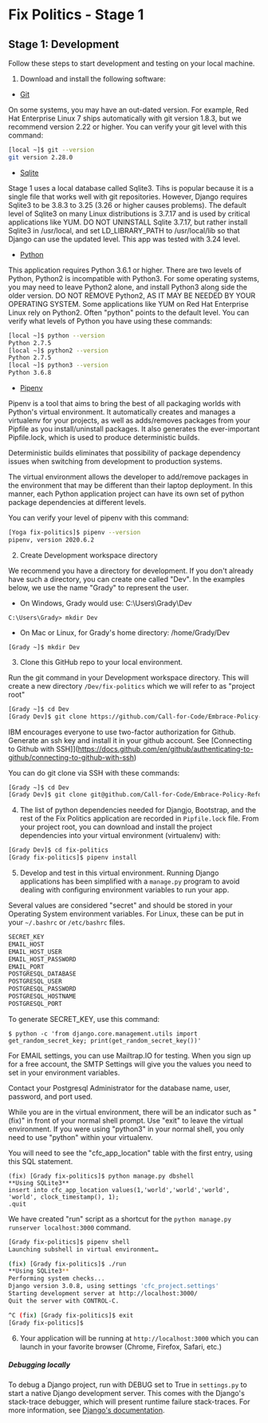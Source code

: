 # Fix Politics - Stage 1

## Stage 1: Development

Follow these steps to start development and testing on your local machine.

1. Download and install the following software:

* [Git](https://git-scm.com/book/en/v2/Getting-Started-Installing-Git)

On some systems, you may have an out-dated version.  For example, Red Hat
Enterprise Linux 7 ships automatically with git version 1.8.3, but we
recommend version 2.22 or higher.  You can verify your git level with
this command:

```bash
[local ~]$ git --version
git version 2.28.0
```

* [Sqlite](https://www.djaodjin.com/blog/django-2-2-with-sqlite-3-on-centos-7.blog.html)

Stage 1 uses a local database called Sqlite3.  Tihs is popular because it
is a single file that works well with git repositories.  However, Django
requires Sqlite3 to be 3.8.3 to 3.25 (3.26 or higher causes problems).  The
default level of Sqlite3 on many Linux distributions is 3.7.17 and is used
by critical applications like YUM.  DO NOT UNINSTALL Sqlite 3.7.17, but rather
install Sqlite3 in /usr/local, and set LD_LIBRARY_PATH to /usr/local/lib
so that Django can use the updated level.  This app was tested with 3.24 level.


* [Python](https://www.python.org/downloads/)

This application requires Python 3.6.1 or higher.  There are two levels
of Python, Python2 is incompatible with Python3.  For some operating 
systems, you may need to leave Python2 alone, and install Python3 along side
the older version.  DO NOT REMOVE Python2, AS IT MAY BE NEEDED BY YOUR
OPERATING SYSTEM.  Some applications like YUM on Red Hat Enterprise Linux
rely on Python2.  Often "python" points to the default level.  You can
verify what levels of Python you have using these commands:

```bash
[local ~]$ python --version
Python 2.7.5
[local ~]$ python2 --version
Python 2.7.5
[local ~]$ python3 --version
Python 3.6.8
```

* [Pipenv](https://pypi.org/project/pipenv/)

Pipenv is a tool that aims to bring the best of all packaging worlds with
Python's virtual environment.  It automatically creates and manages a 
virtualenv for your projects, as well as adds/removes packages from your 
Pipfile as you install/uninstall packages. It also generates the ever-important
Pipfile.lock, which is used to produce deterministic builds.

Deterministic builds eliminates that possibility of package dependency 
issues when switching from development to production systems.

The virtual environment allows the developer to add/remove packages in the
environment that may be different than their laptop deployment.  In this
manner, each Python application project can have its own set of python
package dependencies at different levels.

You can verify your level of pipenv with this command:

```bash
[Yoga fix-politics]$ pipenv --version
pipenv, version 2020.6.2
```


2. Create Development workspace directory

We recommend you have a directory for development.  If you don't already
have such a directory, you can create one called "Dev".  In the examples
below, we use the name "Grady" to represent the user.

* On Windows, Grady would use:  C:\Users\Grady\Dev

```
C:\Users\Grady> mkdir Dev
```

* On Mac or Linux, for Grady's home directory:  /home/Grady/Dev

```
[Grady ~]$ mkdir Dev
```


3. Clone this GitHub repo to your local environment.

Run the git command in your Development workspace directory.  This will create
a new directory `/Dev/fix-politics` which we will refer to as "project root" 

```bash
[Grady ~]$ cd Dev
[Grady Dev]$ git clone https://github.com/Call-for-Code/Embrace-Policy-Reform.git
```

IBM encourages everyone to use two-factor authorization for Github.  Generate
an ssh key and install it in your github account.  See [Connecting to Github with 
SSH]](https://docs.github.com/en/github/authenticating-to-github/connecting-to-github-with-ssh)

You can do git clone via SSH with these commands:

```bash
[Grady ~]$ cd Dev
[Grady Dev]$ git clone git@github.com/Call-for-Code/Embrace-Policy-Reform.git
```

4. The list of python dependencies needed for Djangjo, Bootstrap, and the
rest of the Fix Politics application are recorded in `Pipfile.lock` file.
From your project root, you can download and install the project 
dependencies into your virtual environment (virtualenv) with:

```bash
[Grady Dev]$ cd fix-politics
[Grady fix-politics]$ pipenv install
```

5. Develop and test in this virtual environment.  Running Django applications
has been simplified with a `manage.py` program to avoid dealing with 
configuring environment variables to run your app. 

Several values are considered "secret" and should be stored in your 
Operating System environment variables.  For Linux, these can be put
in your `~/.bashrc` or `/etc/bashrc` files.

```bash
SECRET_KEY
EMAIL_HOST
EMAIL_HOST_USER
EMAIL_HOST_PASSWORD
EMAIL_PORT
POSTGRESQL_DATABASE
POSTGRESQL_USER
POSTGRESQL_PASSWORD
POSTGRESQL_HOSTNAME
POSTGRESQL_PORT
```

To generate SECRET_KEY, use this command:
```
$ python -c 'from django.core.management.utils import get_random_secret_key; print(get_random_secret_key())'
```

For EMAIL settings, you can use Mailtrap.IO for testing.  When you sign up
for a free account, the SMTP Settings will give you the values you need to
set in your environment variables.

Contact your Postgresql Administrator for the database name, user, password,
and port used.

While you are in the virtual environment, there will be an indicator such as 
"(fix)" in front of your normal shell prompt.  Use "exit" to leave the 
virtual environment.  If you were using "python3" in your normal shell,
you only need to use "python" within your virtualenv.

You will need to see the "cfc_app_location" table with the first entry,
using this SQL statement.

```
(fix) [Grady fix-politics]$ python manage.py dbshell
**Using SQLite3**
insert into cfc_app_location values(1,'world','world','world', 'world', clock_timestamp(), 1);
.quit
```


We have created "run" script as a shortcut for 
the `python manage.py runserver localhost:3000` command. 

```bash
[Grady fix-politics]$ pipenv shell
Launching subshell in virtual environment…

(fix) [Grady fix-politics]$ ./run
**Using SQLite3**
Performing system checks...
Django version 3.0.8, using settings 'cfc_project.settings'
Starting development server at http://localhost:3000/
Quit the server with CONTROL-C.

^C (fix) [Grady fix-politics]$ exit
[Grady fix-politics]$

```

6. Your application will be running at `http://localhost:3000` which
you can launch in your favorite browser (Chrome, Firefox, Safari, etc.)

##### Debugging locally
To debug a Django project, run with DEBUG set to True in `settings.py` to 
start a native Django development server. This comes with the Django's 
stack-trace debugger, which will present runtime failure stack-traces. For 
more information, see [Django's 
documentation](https://docs.djangoproject.com/en/2.0/ref/settings/).






